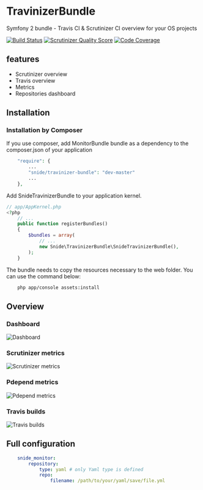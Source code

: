 TravinizerBundle
================

Symfony 2 bundle - Travis CI &amp; Scrutinizer CI overview for your OS projects

[![Build Status](https://travis-ci.org/pdenis/TravinizerBundle.png?branch=master)](https://travis-ci.org/pdenis/TravinizerBundle)
[![Scrutinizer Quality Score](https://scrutinizer-ci.com/g/pdenis/TravinizerBundle/badges/quality-score.png?s=6e2c048bdf5fe15a16fb9af8c36c71398c6772d0)](https://scrutinizer-ci.com/g/pdenis/TravinizerBundle/)
[![Code Coverage](https://scrutinizer-ci.com/g/pdenis/TravinizerBundle/badges/coverage.png?s=78e6ba4355429d14ae89ef388ac720322cba6230)](https://scrutinizer-ci.com/g/pdenis/TravinizerBundle/)

## features
- Scrutinizer overview
- Travis overview
- Metrics
- Repositories dashboard

## Installation

### Installation by Composer

If you use composer, add MonitorBundle bundle as a dependency to the composer.json of your application

```php
    "require": {
        ...
        "snide/travinizer-bundle": "dev-master"
        ...
    },

```

Add SnideTravinizerBundle to your application kernel.

```php
// app/AppKernel.php
<?php
    // ...
    public function registerBundles()
    {
        $bundles = array(
            // ...
            new Snide\TravinizerBundle\SnideTravinizerBundle(),
        );
    }
```

The bundle needs to copy the resources necessary to the web folder. You can use the command below:

```bash
    php app/console assets:install
```

## Overview

### Dashboard
<img src="https://raw.github.com/pdenis/TravinizerBundle/master/docs/screenshots/travinizer_dashboard.png" alt="Dashboard">

### Scrutinizer metrics
<img src="https://raw.github.com/pdenis/TravinizerBundle/master/docs/screenshots/travinizer_metrics.png" alt="Scrutinizer metrics">

### Pdepend metrics
<img src="https://raw.github.com/pdenis/TravinizerBundle/master/docs/screenshots/travinizer_pdepend_metrics.png" alt="Pdepend metrics">

### Travis builds
<img src="https://raw.github.com/pdenis/TravinizerBundle/master/docs/screenshots/travinizer_builds.png" alt="Travis builds">

## Full configuration

```yaml
    snide_monitor:
        repository:
            type: yaml # only Yaml type is defined
            repo:
                filename: /path/to/your/yaml/save/file.yml
```